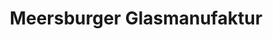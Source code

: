 ---
title: "Meersburger Glasmanufaktur"
url: /meersburg/meersburger-glasmanufaktur/
shop: Haushaltsartikel
---